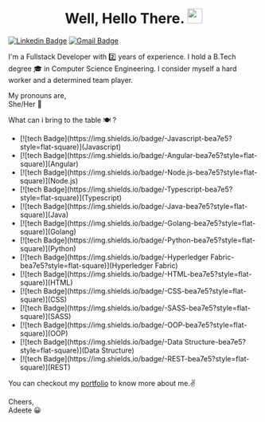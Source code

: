 <h1 align="center">Well, Hello There. <img src="https://raw.githubusercontent.com/MartinHeinz/MartinHeinz/master/wave.gif" width="30px"></h1> 

[![Linkedin Badge](https://img.shields.io/badge/-adeete-blue?style=flat-square&logo=Linkedin&logoColor=white&link=https://www.linkedin.com/in/adeete-kashyap-656b57126/)](https:&#x2F;&#x2F;www.linkedin.com&#x2F;in&#x2F;adeete-kashyap-656b57126)
[![Gmail Badge](https://img.shields.io/badge/-adeete09@gmail.com-c14438?style=flat-square&logo=Gmail&logoColor=white&link=mailto:adeete09@gmail.com)](mailto:adeete09@gmail.com)

I'm a Fullstack Developer with :two: years of experience. I hold a B.Tech degree :mortar_board: in
Computer Science Engineering. I consider myself a hard worker and a determined team player. 


My pronouns are, <br />
She&#x2F;Her :woman:

What can i bring to the table :plate_with_cutlery: ?
<ul>
  <li>[![tech Badge](https://img.shields.io/badge/-Javascript-bea7e5?style=flat-square)](Javascript)</li>
  <li>[![tech Badge](https://img.shields.io/badge/-Angular-bea7e5?style=flat-square)](Angular)</li>
  <li>[![tech Badge](https://img.shields.io/badge/-Node.js-bea7e5?style=flat-square)](Node.js)</li>
  <li>[![tech Badge](https://img.shields.io/badge/-Typescript-bea7e5?style=flat-square)](Typescript)</li>
  <li>[![tech Badge](https://img.shields.io/badge/-Java-bea7e5?style=flat-square)](Java)</li>
  <li>[![tech Badge](https://img.shields.io/badge/-Golang-bea7e5?style=flat-square)](Golang)</li>
  <li>[![tech Badge](https://img.shields.io/badge/-Python-bea7e5?style=flat-square)](Python)</li>
  <li>[![tech Badge](https://img.shields.io/badge/-Hyperledger Fabric-bea7e5?style=flat-square)](Hyperledger Fabric)</li>
  <li>[![tech Badge](https://img.shields.io/badge/-HTML-bea7e5?style=flat-square)](HTML)</li>
  <li>[![tech Badge](https://img.shields.io/badge/-CSS-bea7e5?style=flat-square)](CSS)</li>
  <li>[![tech Badge](https://img.shields.io/badge/-SASS-bea7e5?style=flat-square)](SASS)</li>
  <li>[![tech Badge](https://img.shields.io/badge/-OOP-bea7e5?style=flat-square)](OOP)</li>
  <li>[![tech Badge](https://img.shields.io/badge/-Data Structure-bea7e5?style=flat-square)](Data Structure)</li>
  <li>[![tech Badge](https://img.shields.io/badge/-REST-bea7e5?style=flat-square)](REST)</li>
</ul>

You can checkout my <a href="" target="_blank">portfolio</a> to know more about me.:v:

Cheers,  <br />
Adeete :grinning:


